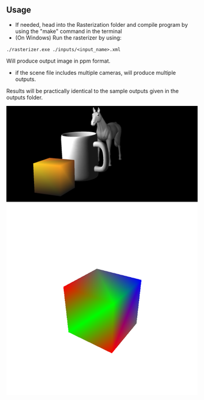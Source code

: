 ## Usage
- If needed, head into the Rasterization folder and compile program by using the "make" command in the terminal
- (On Windows) Run the rasterizer by using:

```
./rasterizer.exe ./inputs/<input_name>.xml
```

Will produce output image in ppm format.
- if the scene file includes multiple cameras, will produce multiple outputs.

Results will be practically identical to the sample outputs given in the outputs folder.

![](https://github.com/BoraKaygin/ceng-archives/blob/main/CENG477-Rasterizer/HorseAndMug.png)
![](https://github.com/BoraKaygin/ceng-archives/blob/main/CENG477-Rasterizer/FilledBox.png)
